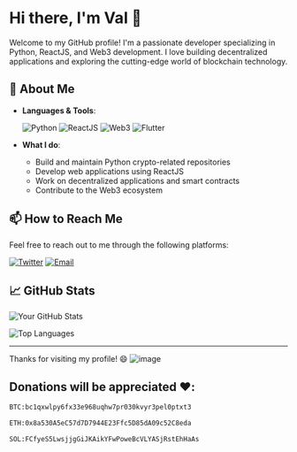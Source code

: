# Hi there, I'm Val 👋

Welcome to my GitHub profile! I'm a passionate developer specializing in Python, ReactJS, and Web3 development. I love building decentralized applications and exploring the cutting-edge world of blockchain technology.

## 🚀 About Me

- **Languages & Tools**:
  
  ![Python](https://img.shields.io/badge/Python-3776AB?style=for-the-badge&logo=python&logoColor=white)
  ![ReactJS](https://img.shields.io/badge/React-61DAFB?style=for-the-badge&logo=react&logoColor=white)
  ![Web3](https://img.shields.io/badge/Web3-F16822?style=for-the-badge&logo=web3.js&logoColor=white)
  ![Flutter](https://img.shields.io/badge/Flutter-02569B?style=for-the-badge&logo=flutter&logoColor=white)


- **What I do**:
  - Build and maintain Python crypto-related repositories
  - Develop web applications using ReactJS
  - Work on decentralized applications and smart contracts
  - Contribute to the Web3 ecosystem

## 📫 How to Reach Me

Feel free to reach out to me through the following platforms:

[![Twitter](https://img.shields.io/badge/Twitter-1DA1F2?style=for-the-badge&logo=twitter&logoColor=white)](https://twitter.com/CryptoApex23/)
[![Email](https://img.shields.io/badge/Email-D14836?style=for-the-badge&logo=gmail&logoColor=white)](mailto:cryptobotter0@gmail.com)

## 📈 GitHub Stats

![Your GitHub Stats](https://github-readme-stats.vercel.app/api?username=CryptoApex23&show_icons=true&theme=radical)

![Top Languages](https://github-readme-stats.vercel.app/api/top-langs/?username=CryptoApex23&layout=compact&theme=radical)

---

Thanks for visiting my profile! 😄
![image](https://github.com/user-attachments/assets/a040b4d6-02c7-4a4a-9836-5554733bdf77)


## Donations will be appreciated ❤️:
```bash
BTC:bc1qxwlpy6fx33e968uqhw7pr030kvyr3pel0ptxt3
```
```bash
ETH:0x8a530A5eC57d7D7944E23Ffc5D85dA09c52C8eda
```
```bash
SOL:FCfyeS5LwsjjgGiJKAikYFwPoweBcVLYASjRstEhHaAs
```

<!---
CryptoApex23/CryptoApex23 is a ✨ special ✨ repository because its `README.md` (this file) appears on your GitHub profile.
You can click the Preview link to take a look at your changes.
--->
